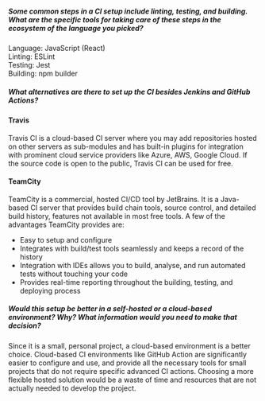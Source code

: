 ﻿##### Some common steps in a CI setup include linting, testing, and building. What are the specific tools for taking care of these steps in the ecosystem of the language you picked? 
Language: JavaScript (React)<br>
Linting: ESLint<br>
Testing: Jest<br>
Building: npm builder

##### What alternatives are there to set up the CI besides Jenkins and GitHub Actions?
#### Travis
Travis CI is a cloud-based CI server where you may add repositories hosted on other servers as sub-modules and has built-in plugins for integration with prominent cloud service providers like Azure, AWS, Google Cloud. If the source code is open to the public, Travis CI can be used for free.
#### TeamCity
TeamCity is a commercial, hosted CI/CD tool by JetBrains. It is a Java-based CI server that provides build chain tools, source control, and detailed build history, features not available in most free tools. A few of the advantages TeamCity provides are:

* Easy to setup and configure
* Integrates with build/test tools seamlessly and keeps a record of the history
* Integration with IDEs allows you to build, analyse, and run automated tests without touching your code
* Provides real-time reporting throughout the building, testing, and deploying process

##### Would this setup be better in a self-hosted or a cloud-based environment? Why? What information would you need to make that decision?
Since it is a small, personal project, a cloud-based environment is a better choice. Cloud-based CI environments like GitHub Action are significantly easier to configure and use, and provide all the necessary tools for small projects that do not require specific advanced CI actions. Choosing a more flexible hosted solution would be a waste of time and resources that are not actually needed to develop the project.